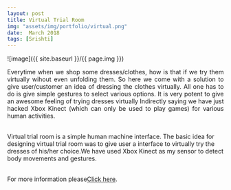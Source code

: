 ```yaml
---
layout: post
title: Virtual Trial Room
img: "assets/img/portfolio/virtual.png"
date:  March 2018
tags: [Srishti]
---
```


![image]({{ site.baseurl }}/{{ page.img }})
<p style = " text-align: justify;">
Everytime when we shop some dresses/clothes, how is that if we try them virtually wihout even unfolding them. So here we come with a solution to give user/customer an idea of dressing the clothes virtually. All one has to do is give simple gestures to select various options. It is very potent to give an awesome feeling of trying dresses virtually Indirectly saying we have just hacked Xbox Kinect (which can only be used to play games) for various human activities.<br><br>

Virtual trial room is a simple human machine interface. The basic idea for designing virtual trial room was to give user a interface to virtually try the dresses of his/her choice.We have used Xbox Kinect as my sensor to detect body movements and gestures. <br><br>

For more information please<a href= "https://github.com/marsiitr/Virtual-Trial-Room">Click here</a>.</p>